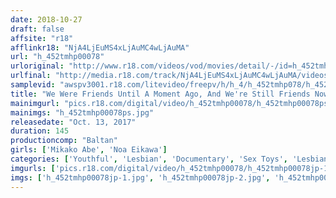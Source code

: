 ```yaml
---
date: 2018-10-27
draft: false
affsite: "r18"
afflinkr18: "NjA4LjEuMS4xLjAuMC4wLjAuMA"
url: "h_452tmhp00078"
urloriginal: "http://www.r18.com/videos/vod/movies/detail/-/id=h_452tmhp00078"
urlfinal: "http://media.r18.com/track/NjA4LjEuMS4xLjAuMC4wLjAuMA/videos/vod/movies/detail/-/id=h_452tmhp00078"
samplevid: "awspv3001.r18.com/litevideo/freepv/h/h_4/h_452tmhp078/h_452tmhp078_dmb_w.mp4"
title: "We Were Friends Until A Moment Ago, And We're Still Friends Now"
mainimgurl: "pics.r18.com/digital/video/h_452tmhp00078/h_452tmhp00078ps.jpg"
mainimgs: "h_452tmhp00078ps.jpg"
releasedate: "Oct. 13, 2017"
duration: 145
productioncomp: "Baltan"
girls: ['Mikako Abe', 'Noa Eikawa']
categories: ['Youthful', 'Lesbian', 'Documentary', 'Sex Toys', 'Lesbian Kissing', 'Hi-Def']
imgurls: ['pics.r18.com/digital/video/h_452tmhp00078/h_452tmhp00078jp-1.jpg', 'pics.r18.com/digital/video/h_452tmhp00078/h_452tmhp00078jp-2.jpg', 'pics.r18.com/digital/video/h_452tmhp00078/h_452tmhp00078jp-3.jpg', 'pics.r18.com/digital/video/h_452tmhp00078/h_452tmhp00078jp-4.jpg', 'pics.r18.com/digital/video/h_452tmhp00078/h_452tmhp00078jp-5.jpg', 'pics.r18.com/digital/video/h_452tmhp00078/h_452tmhp00078jp-6.jpg', 'pics.r18.com/digital/video/h_452tmhp00078/h_452tmhp00078jp-7.jpg', 'pics.r18.com/digital/video/h_452tmhp00078/h_452tmhp00078jp-8.jpg', 'pics.r18.com/digital/video/h_452tmhp00078/h_452tmhp00078jp-9.jpg', 'pics.r18.com/digital/video/h_452tmhp00078/h_452tmhp00078jp-10.jpg', 'pics.r18.com/digital/video/h_452tmhp00078/h_452tmhp00078jp-11.jpg', 'pics.r18.com/digital/video/h_452tmhp00078/h_452tmhp00078jp-12.jpg', 'pics.r18.com/digital/video/h_452tmhp00078/h_452tmhp00078jp-13.jpg', 'pics.r18.com/digital/video/h_452tmhp00078/h_452tmhp00078jp-14.jpg', 'pics.r18.com/digital/video/h_452tmhp00078/h_452tmhp00078jp-15.jpg', 'pics.r18.com/digital/video/h_452tmhp00078/h_452tmhp00078jp-16.jpg', 'pics.r18.com/digital/video/h_452tmhp00078/h_452tmhp00078jp-17.jpg', 'pics.r18.com/digital/video/h_452tmhp00078/h_452tmhp00078jp-18.jpg', 'pics.r18.com/digital/video/h_452tmhp00078/h_452tmhp00078jp-19.jpg', 'pics.r18.com/digital/video/h_452tmhp00078/h_452tmhp00078jp-20.jpg']
imgs: ['h_452tmhp00078jp-1.jpg', 'h_452tmhp00078jp-2.jpg', 'h_452tmhp00078jp-3.jpg', 'h_452tmhp00078jp-4.jpg', 'h_452tmhp00078jp-5.jpg', 'h_452tmhp00078jp-6.jpg', 'h_452tmhp00078jp-7.jpg', 'h_452tmhp00078jp-8.jpg', 'h_452tmhp00078jp-9.jpg', 'h_452tmhp00078jp-10.jpg', 'h_452tmhp00078jp-11.jpg', 'h_452tmhp00078jp-12.jpg', 'h_452tmhp00078jp-13.jpg', 'h_452tmhp00078jp-14.jpg', 'h_452tmhp00078jp-15.jpg', 'h_452tmhp00078jp-16.jpg', 'h_452tmhp00078jp-17.jpg', 'h_452tmhp00078jp-18.jpg', 'h_452tmhp00078jp-19.jpg', 'h_452tmhp00078jp-20.jpg']
---
```

